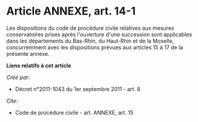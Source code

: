 # Article ANNEXE, art. 14-1

Les dispositions du code de procédure civile relatives aux mesures conservatoires prises après l'ouverture d'une succession
sont applicables dans les départements du Bas-Rhin, du Haut-Rhin et de la Moselle, concurremment avec les dispositions
prévues aux articles 15 à 17 de la présente annexe.

**Liens relatifs à cet article**

_Créé par_:

  - Décret n°2011-1043 du 1er septembre 2011 - art. 8

_Cite_:

  - Code de procédure civile - art. ANNEXE, art. 15
